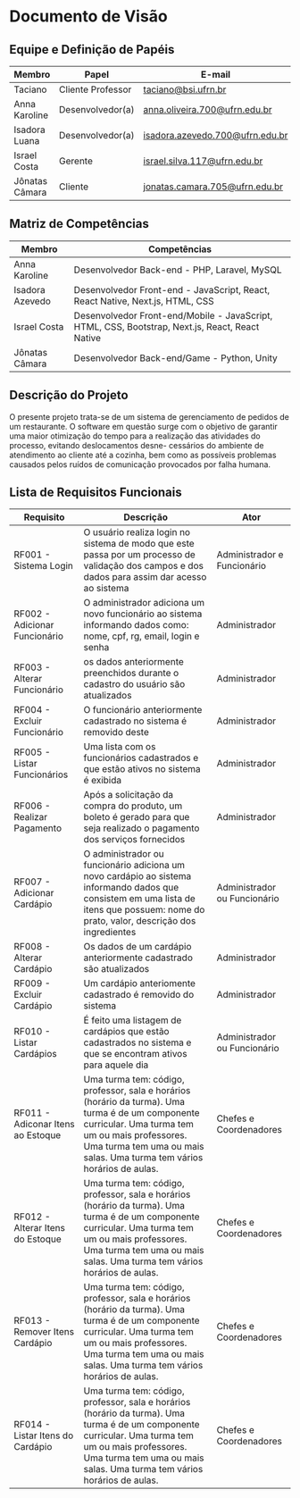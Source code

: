 # Documento de Visão

## Equipe e Definição de Papéis

| Membro         | Papel             | E-mail                          |
| -------------- | ----------------- | ------------------------------- |
| Taciano        | Cliente Professor | taciano@bsi.ufrn.br             |
| Anna Karoline  | Desenvolvedor(a)  | anna.oliveira.700@ufrn.edu.br   |
| Isadora Luana  | Desenvolvedor(a)  | isadora.azevedo.700@ufrn.edu.br |
| Israel Costa   | Gerente           | israel.silva.117@ufrn.edu.br    |
| Jônatas Câmara | Cliente           | jonatas.camara.705@ufrn.edu.br  |

## Matriz de Competências

| Membro          | Competências                                                                                    |
| --------------- | ----------------------------------------------------------------------------------------------- |
| Anna Karoline   | Desenvolvedor Back-end - PHP, Laravel, MySQL                                                    |
| Isadora Azevedo | Desenvolvedor Front-end - JavaScript, React, React Native, Next.js, HTML, CSS                   |
| Israel Costa    | Desenvolvedor Front-end/Mobile - JavaScript, HTML, CSS, Bootstrap, Next.js, React, React Native |
| Jônatas Câmara  | Desenvolvedor Back-end/Game - Python, Unity                                                     |

## Descrição do Projeto

O presente projeto trata-se de um sistema de gerenciamento de pedidos de um restaurante. O software em questão surge com o objetivo de garantir uma maior otimização
do tempo para a realização das atividades do processo, evitando deslocamentos desne-
cessários do ambiente de atendimento ao cliente até a cozinha, bem como as possíveis
problemas causados pelos ruídos de comunicação provocados por falha humana.


## Lista de Requisitos Funcionais

Requisito                                 | Descrição   | Ator |
---------                                 | ----------- | ---------- |
RF001 - Sistema Login     | O usuário realiza login no sistema de modo que este passa por um processo de validação dos campos e dos dados para assim dar acesso ao sistema | Administrador e Funcionário |
RF002 - Adicionar Funcionário | O administrador adiciona um novo funcionário ao sistema informando dados como: nome, cpf, rg, email, login e senha | Administrador |
RF003 - Alterar Funcionário | os dados anteriormente preenchidos durante o cadastro do usuário são atualizados | Administrador |
RF004 - Excluir Funcionário | O funcionário anteriormente cadastrado no sistema é removido deste | Administrador |
RF005 - Listar Funcionários | Uma lista com os funcionários cadastrados e que estão ativos no sistema é exibida | Administrador |
RF006 - Realizar Pagamento| Após a solicitação da compra do produto, um boleto é gerado para que seja realizado o pagamento dos serviços fornecidos | Administrador |
RF007 - Adicionar Cardápio | O administrador  ou funcionário adiciona um novo cardápio ao sistema informando dados que consistem em uma lista de itens que possuem: nome do prato, valor, descrição dos ingredientes | Administrador ou Funcionário |
RF008 - Alterar Cardápio | Os dados de um cardápio anteriormente cadastrado são atualizados | Administrador |
RF009 - Excluir Cardápio | Um cardápio anteriomente cadastrado é removido do sistema | Administrador |
RF010 - Listar Cardápios | É feito uma listagem de cardápios que estão cadastrados no sistema e que se encontram ativos para aquele dia | Administrador ou Funcionário |
RF011 - Adiconar Itens ao Estoque| Uma turma tem: código, professor, sala e horários (horário da turma). Uma turma é de um componente curricular. Uma turma tem um ou mais professores. Uma turma tem uma ou mais salas. Uma turma tem vários horários de aulas. | Chefes e Coordenadores |
RF012 - Alterar Itens do Estoque | Uma turma tem: código, professor, sala e horários (horário da turma). Uma turma é de um componente curricular. Uma turma tem um ou mais professores. Uma turma tem uma ou mais salas. Uma turma tem vários horários de aulas. | Chefes e Coordenadores |
RF013 - Remover Itens Cardápio | Uma turma tem: código, professor, sala e horários (horário da turma). Uma turma é de um componente curricular. Uma turma tem um ou mais professores. Uma turma tem uma ou mais salas. Uma turma tem vários horários de aulas. | Chefes e Coordenadores |
RF014 - Listar Itens do Cardápio | Uma turma tem: código, professor, sala e horários (horário da turma). Uma turma é de um componente curricular. Uma turma tem um ou mais professores. Uma turma tem uma ou mais salas. Uma turma tem vários horários de aulas. | Chefes e Coordenadores |

